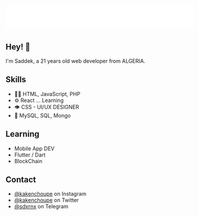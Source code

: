 <h1 align="center">
  <img src="https://github.com/SaddexRnx/SaddexRnx/blob/main/name.svg" alt="Saddek Renane" />
</h1>

## Hey! 👋
I'm Saddek, a 21 years old web developer from ALGERIA.

## Skills
- 👨‍💻 HTML, JavaScript, PHP
- ⚙️ React ... Learning
- 👁️ CSS - UI/UX DESIGNER
- 💽 MySQL, SQL, Mongo

## Learning
- Mobile App DEV
- Flutter / Dart
- BlockChain

## Contact
- [@kakenchoupe](https://instagram.com/kakenchoupe) on Instagram
- [@kakenchoupe](https://twitter.com/kakenchoupe) on Twitter
- [@sdxrnx](https://t.me/sdxrnx) on Telegram

